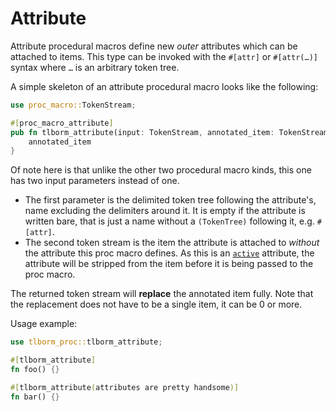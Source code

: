 # Attribute

Attribute procedural macros define new *outer* attributes which can be attached to items.
This type can be invoked with the `#[attr]` or `#[attr(…)]` syntax where `…` is an arbitrary token tree.

A simple skeleton of an attribute procedural macro looks like the following:
```rs
use proc_macro::TokenStream;

#[proc_macro_attribute]
pub fn tlborm_attribute(input: TokenStream, annotated_item: TokenStream) -> TokenStream {
    annotated_item
}
```

Of note here is that unlike the other two procedural macro kinds, this one has two input parameters instead of one.
- The first parameter is the delimited token tree following the attribute's, name excluding the delimiters around it.
It is empty if the attribute is written bare, that is just a name without a `(TokenTree)` following it, e.g. `#[attr]`.
- The second token stream is the item the attribute is attached to *without* the attribute this proc macro defines.
As this is an [`active`](https://doc.rust-lang.org/reference/attributes.html#active-and-inert-attributes) attribute, the attribute will be stripped from the item before it is being passed to the proc macro.

The returned token stream will **replace** the annotated item fully.
Note that the replacement does not have to be a single item, it can be 0 or more.
<!-- CONFIRM: Is this true? Can it emit an empty token stream? -->

Usage example:
```rs
use tlborm_proc::tlborm_attribute;

#[tlborm_attribute]
fn foo() {}

#[tlborm_attribute(attributes are pretty handsome)]
fn bar() {}
```
